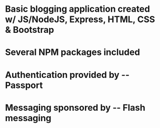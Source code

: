# Basic blogging application created w/ JS/NodeJS, Express, HTML, CSS & Bootstrap

# Several NPM packages included

# Authentication provided by -- Passport

# Messaging sponsored by -- Flash messaging